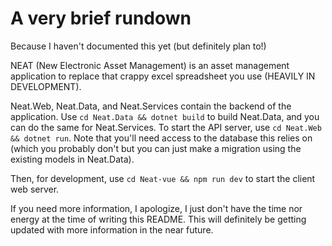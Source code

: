 # A very brief rundown
Because I haven't documented this yet (but definitely plan to!)

NEAT (New Electronic Asset Management) is an asset management application to replace that crappy excel spreadsheet you use (HEAVILY IN DEVELOPMENT).


Neat.Web, Neat.Data, and Neat.Services contain the backend of the application. Use `cd Neat.Data && dotnet build` to build Neat.Data, and you can do the same for Neat.Services.
To start the API server, use `cd Neat.Web && dotnet run`. Note that you'll need access to the database this relies on (which you probably don't but you can just make a migration using the existing models in Neat.Data).

Then, for development, use `cd Neat-vue && npm run dev` to start the client web server.

If you need more information, I apologize, I just don't have the time nor energy at the time of writing this README. This will definitely be getting updated with more information in the near future.
